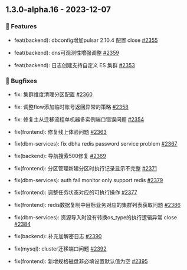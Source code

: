 ## 1.3.0-alpha.16 - 2023-12-07

### 🚀 Features

- feat(backend): dbconfig增加pulsar 2.10.4 配置 close [#2355](https://github.com/TencentBlueKing/blueking-dbm/issues/2355)

- feat(backend): dns可观测性增强调整 [#2359](https://github.com/TencentBlueKing/blueking-dbm/issues/2359)

- feat(backend): 日志创建支持自定义 ES 集群 [#2353](https://github.com/TencentBlueKing/blueking-dbm/issues/2353)


### 🐛 Bugfixes

- fix: 集群维度清理分区配置 [#2360](https://github.com/TencentBlueKing/blueking-dbm/issues/2360)

- fix: 调整flow添加临时账号返回异常的策略 [#2358](https://github.com/TencentBlueKing/blueking-dbm/issues/2358)

- fix: 修复主从迁移流程单机器多实例端口错误问题 [#2354](https://github.com/TencentBlueKing/blueking-dbm/issues/2354)

- fix(frontend): 修复线上体验问题 [#2363](https://github.com/TencentBlueKing/blueking-dbm/issues/2363)

- fix(dbm-services): fix dbha redis password service problem [#2367](https://github.com/TencentBlueKing/blueking-dbm/issues/2367)

- fix(backend): 导航搜索500修复 [#2369](https://github.com/TencentBlueKing/blueking-dbm/issues/2369)

- fix(frontend): 分区管理新建分区时执行记录显示不完整 [#2371](https://github.com/TencentBlueKing/blueking-dbm/issues/2371)

- fix(dbm-services): auth fail monitor only support redis [#2379](https://github.com/TencentBlueKing/blueking-dbm/issues/2379)

- fix(frontend): 调整任务状态对应的可执行操作 [#2377](https://github.com/TencentBlueKing/blueking-dbm/issues/2377)

- fix(frontend): redis数据复制中目标业务对应的集群列表获取问题 [#2386](https://github.com/TencentBlueKing/blueking-dbm/issues/2386)

- fix(dbm-services): 资源导入时没有转换os_type的执行逻辑异常 close [#2384](https://github.com/TencentBlueKing/blueking-dbm/issues/2384)

- fix(backend): 补充加解密日志 [#2390](https://github.com/TencentBlueKing/blueking-dbm/issues/2390)

- fix(mysql): cluster迁移端口问题 [#2392](https://github.com/TencentBlueKing/blueking-dbm/issues/2392)

- fix(frontend): 新增规格磁盘非必填设置默认值为空 [#2395](https://github.com/TencentBlueKing/blueking-dbm/issues/2395)
